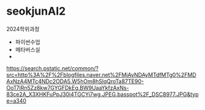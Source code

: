 # seokjunAI2
2024학위과정
- 파이썬수업
- 메타버스실
- 
https://search.pstatic.net/common/?src=http%3A%2F%2Fblogfiles.naver.net%2FMjAyNDAyMTdfMTg0%2FMDAxNzA4MTc4NDc2ODA5.W5hOm8hSlqQroTa87TE90-OoT7iRn5Zz8kw7GYGFDkEg.BW9UaaYkfzAxNs-83ce2A_X3XHKFuPpJ30i4TGCYi7wg.JPEG.basspot%2F_DSC8977.JPG&type=a340

